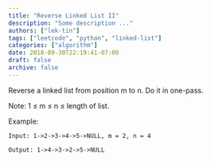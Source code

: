 ```yaml
---
title: "Reverse Linked List II"
description: "Some description ..."
authors: ["lek-tin"]
tags: ["leetcode", "python", "linked-list"]
categories: ["algorithm"]
date: 2018-09-30T22:19:41-07:00
draft: false
archive: false
---
```

Reverse a linked list from position m to n. Do it in one-pass.

Note: 1 ≤ m ≤ n ≤ length of list.

Example:
```
Input: 1->2->3->4->5->NULL, m = 2, n = 4

Output: 1->4->3->2->5->NULL
```